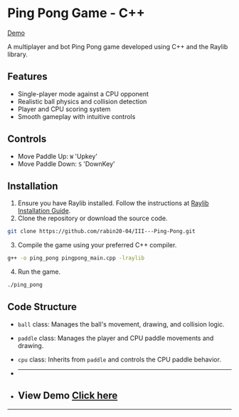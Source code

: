 


#   Ping Pong Game - C++     
[Demo](https://www.linkedin.com/feed/update/urn:li:activity:7227670678164938752/)

A multiplayer and bot Ping Pong game developed using C++ and the Raylib library.

## Features

- Single-player mode against a CPU opponent
- Realistic ball physics and collision detection
- Player and CPU scoring system
- Smooth gameplay with intuitive controls

## Controls

- Move Paddle Up: `W` 'Upkey'
- Move Paddle Down: `S` 'DownKey'

## Installation

1. Ensure you have Raylib installed. Follow the instructions at [Raylib Installation Guide](https://github.com/raysan5/raylib#installation).
2. Clone the repository or download the source code.

```bash
git clone https://github.com/rabin20-04/III---Ping-Pong.git
```

3. Compile the game using your preferred C++ compiler.

```bash
g++ -o ping_pong pingpong_main.cpp -lraylib
```

4. Run the game.

```bash
./ping_pong
```

## Code Structure

- `ball` class: Manages the ball's movement, drawing, and collision logic.
- `paddle` class: Manages the player and CPU paddle movements and drawing.
- `cpu` class: Inherits from `paddle` and controls the CPU paddle behavior.
- <hr>

- ## View Demo [Click here](https://www.linkedin.com/feed/update/urn:li:activity:7227670678164938752/)
  
<hr>
